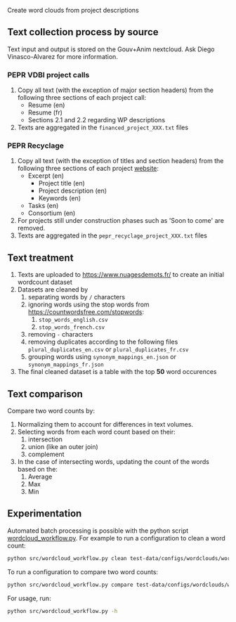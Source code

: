 Create word clouds from project descriptions

## Text collection process by source

Text input and output is stored on the Gouv+Anim nextcloud. Ask Diego Vinasco-Alvarez for more information.

### PEPR VDBI project calls

1. Copy all text (with the exception of major section headers) from the following three sections of each project call:
   * Resume (en)
   * Resume (fr)
   * Sections 2.1 and 2.2 regarding WP descriptions
2. Texts are aggregated in the `financed_project_XXX.txt` files

### PEPR Recyclage

1. Copy all text (with the exception of titles and section headers) from the following three sections of each project [website](https://www.pepr-recyclage.fr/):
   * Excerpt (en)
     * Project title (en)
     * Project description (en)
     * Keywords (en)
   * Tasks (en)
   * Consortium (en)
2. For projects still under construction phases such as 'Soon to come' are removed.
3. Texts are aggregated in the `pepr_recyclage_project_XXX.txt` files

## Text treatment

1. Texts are uploaded to https://www.nuagesdemots.fr/ to create an initial wordcount dataset
2. Datasets are cleaned by
   1. separating words by `/` characters
   2. ignoring words using the stop words from https://countwordsfree.com/stopwords:
      1. `stop_words_english.csv`
      2. `stop_words_french.csv`
   3. removing `-` characters
   4. removing duplicates according to the following files `plural_duplicates_en.csv` or `plural_duplicates_fr.csv`
   5. grouping words using `synonym_mappings_en.json` or `synonym_mappings_fr.json`
3. The final cleaned dataset is a table with the top **50** word occurences

## Text comparison
Compare two word counts by:
1. Normalizing them to account for differences in text volumes.
2. Selecting words from each word count based on their:
   1. intersection
   2. union (like an outer join)
   3. complement
3. In the case of intersecting words, updating the count of the words based on the:
   1. Average
   2. Max
   3. Min  

## Experimentation
Automated batch processing is possible with the python script [wordcloud_workflow.py](src/wordcloud_workflow.py). For example to run a configuration to clean a word count:
```bash
python src/wordcloud_workflow.py clean test-data/configs/wordclouds/wordcloud_clean_workflow_config.json
```
To run a configuration to compare two word counts:
```bash
python src/wordcloud_workflow.py compare test-data/configs/wordclouds/wordcloud_compare_workflow_config.json
```
For usage, run:
```bash
python src/wordcloud_workflow.py -h
```

